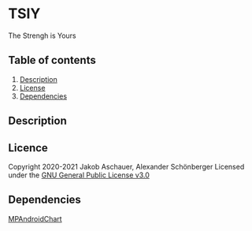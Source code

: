 # TSIY
The Strengh is Yours


## Table of contents
1. [Description](#description)
1. [License](#licence)
1. [Dependencies](#dependencies)


## Description

## Licence
Copyright 2020-2021 Jakob Aschauer, Alexander Schönberger
Licensed under the [GNU General Public License v3.0](https://github.com/aschi2403/TSIY/blob/master/LICENSE)

## Dependencies
[MPAndroidChart](https://github.com/PhilJay/MPAndroidChart)
